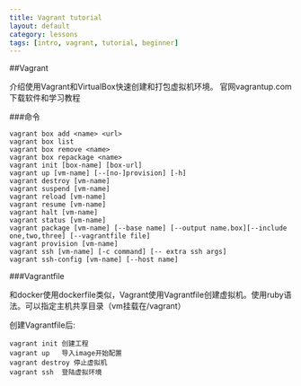 ```yaml
---
title: Vagrant tutorial
layout: default
category: lessons
tags: [intro, vagrant, tutorial, beginner]
---
```


##Vagrant

介绍使用Vagrant和VirtualBox快速创建和打包虚拟机环境。
官网vagrantup.com下载软件和学习教程

###命令

	vagrant box add <name> <url>
	vagrant box list
	vagrant box remove <name>
	vagrant box repackage <name> 
	vagrant init [box-name] [box-url]
	vagrant up [vm-name] [--[no-]provision] [-h]
	vagrant destroy [vm-name]
	vagrant suspend [vm-name]
	vagrant reload [vm-name]
	vagrant resume [vm-name]
	vagrant halt [vm-name]
	vagrant status [vm-name] 
	vagrant package [vm-name] [--base name] [--output name.box][--include one,two,three] [--vagrantfile file]
	vagrant provision [vm-name]
	vagrant ssh [vm-name] [-c command] [-- extra ssh args]
	vagrant ssh-config [vm-name] [--host name]

###Vagrantfile

和docker使用dockerfile类似，Vagrant使用Vagrantfile创建虚拟机。使用ruby语法。可以指定主机共享目录（vm挂载在/vagrant）

创建Vagrantfile后:
    
    vagrant init 创建工程
    vagrant up   导入image开始配置
    vagrant destroy 停止虚拟机
    vagrant ssh  登陆虚拟环境